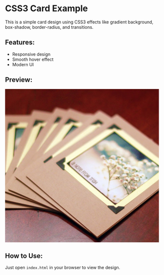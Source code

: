 # CSS3 Card Example

This is a simple card design using CSS3 effects like gradient background, box-shadow, border-radius, and transitions.

## Features:
- Responsive design
- Smooth hover effect
- Modern UI

## Preview:
![Card Screenshot](card.jpg)

## How to Use:
Just open `index.html` in your browser to view the design.

